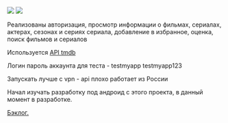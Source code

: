![](https://media.giphy.com/media/upXOX0C7Aei1QrLtk0/giphy.gif)  ![](https://media.giphy.com/media/t4NVyPFvGoJmXd5ldd/giphy.gif)

Реализованы авторизация, просмотр информации о фильмах, сериалах, актерах, сезонах и сериях сериала, добавление в избранное, оценка, поиск фильмов и сериалов

Используется [API tmdb](https://developers.themoviedb.org/3)

Логин пароль аккаунта для теста - testmyapp testmyapp123

Запускать лучше с vpn - api плохо работает из России

Начал изучать разработку под андроид с этого проекта, в данный момент в разработке. 

[Бэклог.](https://github.com/s1amjam/MovieSearcher/projects/1)
